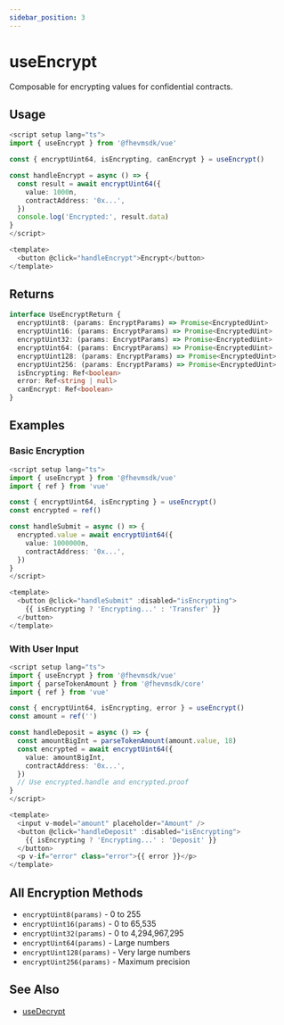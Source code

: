 ```yaml
---
sidebar_position: 3
---
```


# useEncrypt

Composable for encrypting values for confidential contracts.

## Usage

```typescript
<script setup lang="ts">
import { useEncrypt } from '@fhevmsdk/vue'

const { encryptUint64, isEncrypting, canEncrypt } = useEncrypt()

const handleEncrypt = async () => {
  const result = await encryptUint64({
    value: 1000n,
    contractAddress: '0x...',
  })
  console.log('Encrypted:', result.data)
}
</script>

<template>
  <button @click="handleEncrypt">Encrypt</button>
</template>
```

## Returns

```typescript
interface UseEncryptReturn {
  encryptUint8: (params: EncryptParams) => Promise<EncryptedUint>
  encryptUint16: (params: EncryptParams) => Promise<EncryptedUint>
  encryptUint32: (params: EncryptParams) => Promise<EncryptedUint>
  encryptUint64: (params: EncryptParams) => Promise<EncryptedUint>
  encryptUint128: (params: EncryptParams) => Promise<EncryptedUint>
  encryptUint256: (params: EncryptParams) => Promise<EncryptedUint>
  isEncrypting: Ref<boolean>
  error: Ref<string | null>
  canEncrypt: Ref<boolean>
}
```

## Examples

### Basic Encryption

```typescript
<script setup lang="ts">
import { useEncrypt } from '@fhevmsdk/vue'
import { ref } from 'vue'

const { encryptUint64, isEncrypting } = useEncrypt()
const encrypted = ref()

const handleSubmit = async () => {
  encrypted.value = await encryptUint64({
    value: 1000000n,
    contractAddress: '0x...',
  })
}
</script>

<template>
  <button @click="handleSubmit" :disabled="isEncrypting">
    {{ isEncrypting ? 'Encrypting...' : 'Transfer' }}
  </button>
</template>
```

### With User Input

```typescript
<script setup lang="ts">
import { useEncrypt } from '@fhevmsdk/vue'
import { parseTokenAmount } from '@fhevmsdk/core'
import { ref } from 'vue'

const { encryptUint64, isEncrypting, error } = useEncrypt()
const amount = ref('')

const handleDeposit = async () => {
  const amountBigInt = parseTokenAmount(amount.value, 18)
  const encrypted = await encryptUint64({
    value: amountBigInt,
    contractAddress: '0x...',
  })
  // Use encrypted.handle and encrypted.proof
}
</script>

<template>
  <input v-model="amount" placeholder="Amount" />
  <button @click="handleDeposit" :disabled="isEncrypting">
    {{ isEncrypting ? 'Encrypting...' : 'Deposit' }}
  </button>
  <p v-if="error" class="error">{{ error }}</p>
</template>
```

## All Encryption Methods

- `encryptUint8(params)` - 0 to 255
- `encryptUint16(params)` - 0 to 65,535
- `encryptUint32(params)` - 0 to 4,294,967,295
- `encryptUint64(params)` - Large numbers
- `encryptUint128(params)` - Very large numbers
- `encryptUint256(params)` - Maximum precision

## See Also

- [useDecrypt](./use-decrypt)

